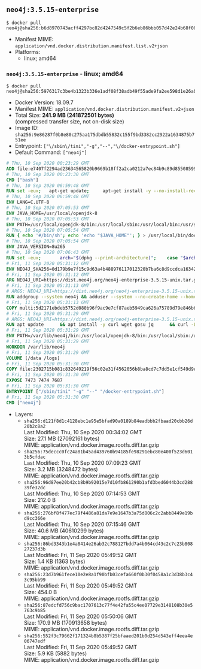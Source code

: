 ## `neo4j:3.5.15-enterprise`

```console
$ docker pull neo4j@sha256:b6d8970743acff4297bc82d4247549c5f2b6eb86bbb057d42e24b68f084f5d35
```

-	Manifest MIME: `application/vnd.docker.distribution.manifest.list.v2+json`
-	Platforms:
	-	linux; amd64

### `neo4j:3.5.15-enterprise` - linux; amd64

```console
$ docker pull neo4j@sha256:5976317c3be4b1323b336e1adf08f38adb49f55ade9fa2ee598d1e26abdba6b0
```

-	Docker Version: 18.09.7
-	Manifest MIME: `application/vnd.docker.distribution.manifest.v2+json`
-	Total Size: **241.9 MB (241872501 bytes)**  
	(compressed transfer size, not on-disk size)
-	Image ID: `sha256:9e86287f0b8e80c275aa175dbdb55832c155f9bd3382cc2922a1634875b751ee`
-	Entrypoint: `["\/sbin\/tini","-g","--","\/docker-entrypoint.sh"]`
-	Default Command: `["neo4j"]`

```dockerfile
# Thu, 10 Sep 2020 00:23:29 GMT
ADD file:e7407f2294ad23634565820b9669b18ff2a2ca0212a7ec84b9c89d8550859954 in / 
# Thu, 10 Sep 2020 00:23:30 GMT
CMD ["bash"]
# Thu, 10 Sep 2020 06:59:48 GMT
RUN set -eux; 	apt-get update; 	apt-get install -y --no-install-recommends 		ca-certificates p11-kit 	; 	rm -rf /var/lib/apt/lists/*
# Thu, 10 Sep 2020 06:59:48 GMT
ENV LANG=C.UTF-8
# Thu, 10 Sep 2020 07:05:53 GMT
ENV JAVA_HOME=/usr/local/openjdk-8
# Thu, 10 Sep 2020 07:05:53 GMT
ENV PATH=/usr/local/openjdk-8/bin:/usr/local/sbin:/usr/local/bin:/usr/sbin:/usr/bin:/sbin:/bin
# Thu, 10 Sep 2020 07:05:54 GMT
RUN { echo '#/bin/sh'; echo 'echo "$JAVA_HOME"'; } > /usr/local/bin/docker-java-home && chmod +x /usr/local/bin/docker-java-home && [ "$JAVA_HOME" = "$(docker-java-home)" ]
# Thu, 10 Sep 2020 07:05:54 GMT
ENV JAVA_VERSION=8u265
# Thu, 10 Sep 2020 07:06:43 GMT
RUN set -eux; 		arch="$(dpkg --print-architecture)"; 	case "$arch" in 		amd64 | i386:x86-64) downloadUrl=https://github.com/AdoptOpenJDK/openjdk8-upstream-binaries/releases/download/jdk8u265-b01/OpenJDK8U-jre_x64_linux_8u265b01.tar.gz ;; 		*) echo >&2 "error: unsupported architecture: '$arch'"; exit 1 ;; 	esac; 		savedAptMark="$(apt-mark showmanual)"; 	apt-get update; 	apt-get install -y --no-install-recommends 		dirmngr 		gnupg 		wget 	; 	rm -rf /var/lib/apt/lists/*; 		wget -O openjdk.tgz.asc "$downloadUrl.sign"; 	wget -O openjdk.tgz "$downloadUrl" --progress=dot:giga; 		export GNUPGHOME="$(mktemp -d)"; 	gpg --batch --keyserver ha.pool.sks-keyservers.net --keyserver-options no-self-sigs-only --recv-keys CA5F11C6CE22644D42C6AC4492EF8D39DC13168F; 	gpg --batch --keyserver ha.pool.sks-keyservers.net --recv-keys EAC843EBD3EFDB98CC772FADA5CD6035332FA671; 	gpg --batch --list-sigs --keyid-format 0xLONG CA5F11C6CE22644D42C6AC4492EF8D39DC13168F 		| tee /dev/stderr 		| grep '0xA5CD6035332FA671' 		| grep 'Andrew Haley'; 	gpg --batch --verify openjdk.tgz.asc openjdk.tgz; 	gpgconf --kill all; 	rm -rf "$GNUPGHOME"; 		mkdir -p "$JAVA_HOME"; 	tar --extract 		--file openjdk.tgz 		--directory "$JAVA_HOME" 		--strip-components 1 		--no-same-owner 	; 	rm openjdk.tgz*; 			apt-mark auto '.*' > /dev/null; 	[ -z "$savedAptMark" ] || apt-mark manual $savedAptMark > /dev/null; 	apt-get purge -y --auto-remove -o APT::AutoRemove::RecommendsImportant=false; 		{ 		echo '#!/usr/bin/env bash'; 		echo 'set -Eeuo pipefail'; 		echo 'if ! [ -d "$JAVA_HOME" ]; then echo >&2 "error: missing JAVA_HOME environment variable"; exit 1; fi'; 		echo 'cacertsFile=; for f in "$JAVA_HOME/lib/security/cacerts" "$JAVA_HOME/jre/lib/security/cacerts"; do if [ -e "$f" ]; then cacertsFile="$f"; break; fi; done'; 		echo 'if [ -z "$cacertsFile" ] || ! [ -f "$cacertsFile" ]; then echo >&2 "error: failed to find cacerts file in $JAVA_HOME"; exit 1; fi'; 		echo 'trust extract --overwrite --format=java-cacerts --filter=ca-anchors --purpose=server-auth "$cacertsFile"'; 	} > /etc/ca-certificates/update.d/docker-openjdk; 	chmod +x /etc/ca-certificates/update.d/docker-openjdk; 	/etc/ca-certificates/update.d/docker-openjdk; 		find "$JAVA_HOME/lib" -name '*.so' -exec dirname '{}' ';' | sort -u > /etc/ld.so.conf.d/docker-openjdk.conf; 	ldconfig; 		java -version
# Fri, 11 Sep 2020 05:31:12 GMT
ENV NEO4J_SHA256=0d179b9e7f15c9d63a4b488976117012320b7ba6c8d9ccdca16342d392ea820a NEO4J_TARBALL=neo4j-enterprise-3.5.15-unix.tar.gz NEO4J_EDITION=enterprise NEO4J_HOME=/var/lib/neo4j TINI_VERSION=v0.18.0 TINI_SHA256=12d20136605531b09a2c2dac02ccee85e1b874eb322ef6baf7561cd93f93c855
# Fri, 11 Sep 2020 05:31:12 GMT
ARG NEO4J_URI=https://dist.neo4j.org/neo4j-enterprise-3.5.15-unix.tar.gz
# Fri, 11 Sep 2020 05:31:13 GMT
# ARGS: NEO4J_URI=https://dist.neo4j.org/neo4j-enterprise-3.5.15-unix.tar.gz
RUN addgroup --system neo4j && adduser --system --no-create-home --home "${NEO4J_HOME}" --ingroup neo4j neo4j
# Fri, 11 Sep 2020 05:31:13 GMT
COPY multi:5d2171ebdeb5752d080b96f9ac9e7cf87aeb5949ca626a75789d79e846b648b2 in /tmp/ 
# Fri, 11 Sep 2020 05:31:29 GMT
# ARGS: NEO4J_URI=https://dist.neo4j.org/neo4j-enterprise-3.5.15-unix.tar.gz
RUN apt update      && apt install -y curl wget gosu jq      && curl -L --fail --silent --show-error "https://github.com/krallin/tini/releases/download/${TINI_VERSION}/tini" > /sbin/tini      && echo "${TINI_SHA256}  /sbin/tini" | sha256sum -c --strict --quiet      && chmod +x /sbin/tini      && curl --fail --silent --show-error --location --remote-name ${NEO4J_URI}      && echo "${NEO4J_SHA256}  ${NEO4J_TARBALL}" | sha256sum -c --strict --quiet      && tar --extract --file ${NEO4J_TARBALL} --directory /var/lib      && mv /var/lib/neo4j-* "${NEO4J_HOME}"      && rm ${NEO4J_TARBALL}      && mv "${NEO4J_HOME}"/data /data      && mv "${NEO4J_HOME}"/logs /logs      && chown -R neo4j:neo4j /data      && chmod -R 777 /data      && chown -R neo4j:neo4j /logs      && chmod -R 777 /logs      && chown -R neo4j:neo4j "${NEO4J_HOME}"      && chmod -R 777 "${NEO4J_HOME}"      && ln -s /data "${NEO4J_HOME}"/data      && ln -s /logs "${NEO4J_HOME}"/logs      && mv /tmp/neo4jlabs-plugins.json /neo4jlabs-plugins.json      && rm -rf /tmp/*      && rm -rf /var/lib/apt/lists/*      && apt-get -y purge --auto-remove curl
# Fri, 11 Sep 2020 05:31:29 GMT
ENV PATH=/var/lib/neo4j/bin:/usr/local/openjdk-8/bin:/usr/local/sbin:/usr/local/bin:/usr/sbin:/usr/bin:/sbin:/bin
# Fri, 11 Sep 2020 05:31:29 GMT
WORKDIR /var/lib/neo4j
# Fri, 11 Sep 2020 05:31:29 GMT
VOLUME [/data /logs]
# Fri, 11 Sep 2020 05:31:30 GMT
COPY file:2302715b081c832649219f56c02e31f4562056b8ba8cd7c7dd5e1cf549d9e537 in /docker-entrypoint.sh 
# Fri, 11 Sep 2020 05:31:30 GMT
EXPOSE 7473 7474 7687
# Fri, 11 Sep 2020 05:31:30 GMT
ENTRYPOINT ["/sbin/tini" "-g" "--" "/docker-entrypoint.sh"]
# Fri, 11 Sep 2020 05:31:30 GMT
CMD ["neo4j"]
```

-	Layers:
	-	`sha256:d121f8d1c4128ebc1e95e5bfad90a0189b84eadbbb2fbaad20cbb26d20b2c8a2`  
		Last Modified: Thu, 10 Sep 2020 00:34:02 GMT  
		Size: 27.1 MB (27092161 bytes)  
		MIME: application/vnd.docker.image.rootfs.diff.tar.gzip
	-	`sha256:75deccc0fc24a81b45ad439760b94185fe98291ebc80e400f523d6013b5cfdac`  
		Last Modified: Thu, 10 Sep 2020 07:09:23 GMT  
		Size: 3.2 MB (3248472 bytes)  
		MIME: application/vnd.docker.image.rootfs.diff.tar.gzip
	-	`sha256:96d87ee20b42cb8b9b92015e7d10fb861290b1afd3bed6044b3cd28839fe32dc`  
		Last Modified: Thu, 10 Sep 2020 07:14:53 GMT  
		Size: 212.0 B  
		MIME: application/vnd.docker.image.rootfs.diff.tar.gzip
	-	`sha256:276bf8f477ec79f4486a81da7e9e1647b3a75d806c2c2abb8449e19bd9cc366e`  
		Last Modified: Thu, 10 Sep 2020 07:15:46 GMT  
		Size: 40.6 MB (40610299 bytes)  
		MIME: application/vnd.docker.image.rootfs.diff.tar.gzip
	-	`sha256:86bd3343b1e4a8414e26ab32c788127bdd7a4b064cd43c2c7c23b80827237d3b`  
		Last Modified: Fri, 11 Sep 2020 05:49:52 GMT  
		Size: 1.4 KB (1363 bytes)  
		MIME: application/vnd.docker.image.rootfs.diff.tar.gzip
	-	`sha256:23d7b961fece10e2e8a1f90bfb03cefa660f0b30f0458a1c3d38b3c43c95bb99`  
		Last Modified: Fri, 11 Sep 2020 05:49:52 GMT  
		Size: 454.0 B  
		MIME: application/vnd.docker.image.rootfs.diff.tar.gzip
	-	`sha256:87edcfd756c9bac1707613c77f4e42fa55c4ee07729e3148108b30e5763c9b85`  
		Last Modified: Fri, 11 Sep 2020 05:50:06 GMT  
		Size: 170.9 MB (170913658 bytes)  
		MIME: application/vnd.docker.image.rootfs.diff.tar.gzip
	-	`sha256:552f3c79662f171324b8b5387f25bfaaed201b0d254d543eff4eea4e06747edf`  
		Last Modified: Fri, 11 Sep 2020 05:49:52 GMT  
		Size: 5.9 KB (5882 bytes)  
		MIME: application/vnd.docker.image.rootfs.diff.tar.gzip
